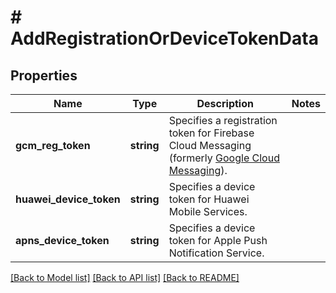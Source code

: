 # # AddRegistrationOrDeviceTokenData

## Properties

Name | Type | Description | Notes
------------ | ------------- | ------------- | -------------
**gcm_reg_token** | **string** | Specifies a registration token for Firebase Cloud Messaging (formerly [Google Cloud Messaging](https://developers.google.com/cloud-messaging/)). |
**huawei_device_token** | **string** | Specifies a device token for Huawei Mobile Services. |
**apns_device_token** | **string** | Specifies a device token for Apple Push Notification Service. |

[[Back to Model list]](../../README.md#models) [[Back to API list]](../../README.md#endpoints) [[Back to README]](../../README.md)

